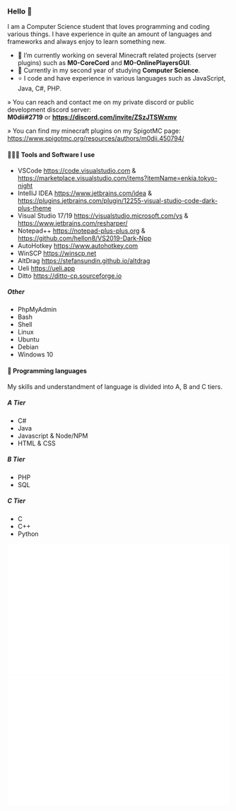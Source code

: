 ### Hello 👋

I am a Computer Science student that loves programming and coding various things.
I have experience in quite an amount of languages and frameworks and always enjoy to learn something new.

- 🔭 I’m currently working on several Minecraft related projects (server plugins) such as **M0-CoreCord** and **M0-OnlinePlayersGUI**.
- 🌱 Currently in my second year of studying **Computer Science**.
- ⭐ I code and have experience in various languages such as JavaScript, Java, C#, PHP.

» You can reach and contact me on my private discord or public development discord server:  
**M0dii#2719** or **https://discord.com/invite/ZSzJTSWxmv**

» You can find my minecraft plugins on my SpigotMC page:  
https://www.spigotmc.org/resources/authors/m0dii.450794/

#### 👨🏻‍💻 Tools and Software I use

- VSCode https://code.visualstudio.com & https://marketplace.visualstudio.com/items?itemName=enkia.tokyo-night
- IntelliJ IDEA https://www.jetbrains.com/idea & https://plugins.jetbrains.com/plugin/12255-visual-studio-code-dark-plus-theme
- Visual Studio 17/19 https://visualstudio.microsoft.com/vs & https://www.jetbrains.com/resharper/
- Notepad++ https://notepad-plus-plus.org & https://github.com/hellon8/VS2019-Dark-Npp
- AutoHotkey https://www.autohotkey.com
- WinSCP https://winscp.net
- AltDrag https://stefansundin.github.io/altdrag
- Ueli https://ueli.app
- Ditto https://ditto-cp.sourceforge.io

##### Other

- PhpMyAdmin
- Bash
- Shell
- Linux
- Ubuntu
- Debian
- Windows 10

#### 🧩 Programming languages

My skills and understandment of language is divided into A, B and C tiers.

##### A Tier
- C#
- Java
- Javascript & Node/NPM
- HTML & CSS

##### B Tier
- PHP
- SQL

##### C Tier
- C
- C++
- Python
<p class="center">
<img src="https://raw.githubusercontent.com/M0diis/M0diis/52b82ca54e7c71eb1081f3e9a8abd10357022a98/generated/overview.svg"><img src="https://raw.githubusercontent.com/M0diis/M0diis/52b82ca54e7c71eb1081f3e9a8abd10357022a98/generated/languages.svg">
</p>
